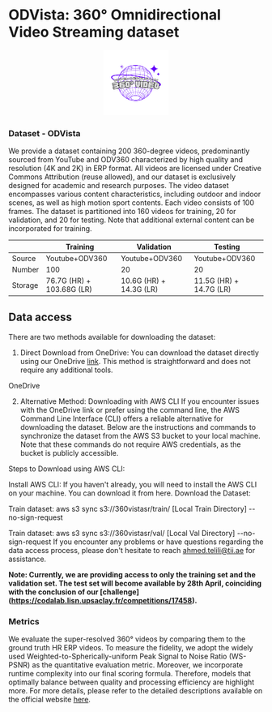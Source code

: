 # ODVista: 360° Omnidirectional Video Streaming dataset

<!-- <img title="" src="/imgs/mark.png" alt="" data-align="center"> -->

<div align="center">
  <img src="img/logo.png" height="128">
</div>


### Dataset - ODVista 

We provide a dataset containing 200 360-degree videos, predominantly sourced from YouTube and ODV360 characterized by high quality and resolution (4K and 2K) in ERP format. All videos are licensed under Creative Commons Attribution (reuse allowed), and our dataset is exclusively designed for academic and research purposes. The video dataset encompasses various content characteristics, including outdoor and indoor scenes, as well as high motion sport contents. Each video consists of 100 frames. The dataset is partitioned into 160 videos for training, 20 for validation, and 20 for testing. Note that additional external content can be incorporated for training.

|         | Training                      | Validation               | Testing                    |
| ------- | ---------------------         | ------------------------ | -------------------------- |
| Source  | Youtube+ODV360                | Youtube+ODV360           | Youtube+ODV360             |
| Number  | 100                           | 20                       | 20                         |
| Storage | 76.7G (HR) + 103.68G (LR)     | 10.6G (HR) + 14.3G (LR)  | 11.5G (HR) + 14.7G (LR)    |


## Data access


There are two methods available for downloading the dataset:

1. Direct Download from OneDrive:
You can download the dataset directly using our OneDrive [link](https://tiiuae-my.sharepoint.com/:f:/g/personal/ahmed_telili_tii_ae/EogDz0BrzYNLqyj5LpniiOQB6yq-jtpxJFLbTjudB4rGkQ). This method is straightforward and does not require any additional tools.

OneDrive

2. Alternative Method: Downloading with AWS CLI
If you encounter issues with the OneDrive link or prefer using the command line, the AWS Command Line Interface (CLI) offers a reliable alternative for downloading the dataset. Below are the instructions and commands to synchronize the dataset from the AWS S3 bucket to your local machine. Note that these commands do not require AWS credentials, as the bucket is publicly accessible.

Steps to Download using AWS CLI:

Install AWS CLI: If you haven't already, you will need to install the AWS CLI on your machine. You can download it from here.
Download the Dataset:

Train dataset: aws s3 sync s3://360vistasr/train/ [Local Train Directory] --no-sign-request

Train dataset: aws s3 sync s3://360vistasr/val/ [Local Val Directory] --no-sign-request 
If you encounter any problems or have questions regarding the data access process, please don't hesitate to reach ahmed.telili@tii.ae for assistance. 

**Note: Currently, we are providing access to only the training set and the validation set. The test set will become available by 28th April, coinciding with the conclusion of our [challenge] (https://codalab.lisn.upsaclay.fr/competitions/17458).**

### Metrics

We evaluate the super-resolved 360° videos by comparing them to the ground truth HR ERP videos. To measure the fidelity, we adopt the widely used Weighted-to-Spherically-uniform Peak Signal to Noise Ratio (WS-PSNR) as the quantitative evaluation metric. Moreover, we incorporate runtime complexity into our final scoring formula. Therefore, models that optimally balance between quality and processing efficiency are highlight more. For more details, please refer to the detailed descriptions available on the official website [here](https://www.icip24-video360sr.ae/).


